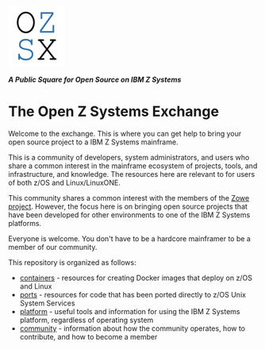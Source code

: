 [openzsx logo]: images/OZSX_logo.jpg "openzsx logo"

!["openzsx logo"][openzsx logo]

_**A Public Square for Open Source on IBM Z Systems**_

# The Open Z Systems Exchange
Welcome to the exchange.  This is where you can get help to bring your open
source project to a IBM Z Systems mainframe.

This is a community of developers, system administrators, and users who
share a common interest in the mainframe ecosystem of projects, tools, and
infrastructure, and knowledge.  The resources here are relevant to for users of
both z/OS and Linux/LinuxONE.

This community shares a common interest with the members of the
[Zowe project](https://github.com/zowe).  However, the focus here is on bringing
open source projects that have been developed for other environments to one of the
IBM Z Systems platforms.

Everyone is welcome.  You don't have to be a hardcore mainframer to be a member of
our community.

This repository is organized as follows:
- [containers](./containers/README.md) - resources for creating Docker images that
deploy on z/OS and Linux
- [ports](./ports/README.md) - resources for code that has been ported directly
to z/OS Unix System Services
- [platform](./platform/README.md) - useful tools and information for using the
IBM Z Systems platform, regardless of operating system
- [community](./community/README.md) - information about how the community
operates, how to contribute, and how to become a member
